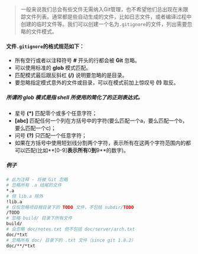 > 一般来说我们总会有些文件无需纳入Git管理，也不希望他们总出现在未跟踪文件列表。通常都是些自动生成的文件，比如日志文件，或者编译过程中创建的临时文件等。我们可以创建一个名为`.gitignore`的文件，列出需要忽略的文件模式。


#### 文件`.gitignore`的格式规范如下：
* 所有空行或者以注释符号 **#** 开头的行都会被 **Git** 忽略。
* 可以使用标准的 **glob** 模式匹配。
* 匹配模式最后跟反斜杠 **(/)** 说明要忽略的是目录。
* 要忽略指定模式意外的文件或目录，可以在模式前加上惊叹号 **(!)** 取反。

##### 所谓的 **glob** 模式是指 **shell** 所使用的简化了的正则表达式。
* 星号 **(\*)** 匹配零个或多个任意字符；
* **[abc]** 匹配任何一个列在方括号中的字符(要么匹配一个a，要么匹配一个b，要么匹配一个c)；
* 问号 **(?)** 只匹配一个任意字符；
* 如果在方括号中使用短划线分割两个字符，表示所有在这两个字符范围内的都可以匹配(比如**[0-9]**表示所有**0**到**9**的数字)。


##### 例子
``` bash
# 此为注释 - 将被 Git 忽略
# 忽略所有 .a 结尾的文件
*.a
# 但 lib.a 除外
!lib.a
# 仅仅忽略项目根目录下的 TODO 文件，不包括 subdir/TODO
/TODO
# 忽略 build/ 目录下所有文件
build/
# 会忽略 doc/notes.txt 但不包括 doc/server/arch.txt
doc/*txt
# 忽略所有 doc/ 目录下的 .txt 文件（since git 1.8.2）
doc/**/*txt
```
